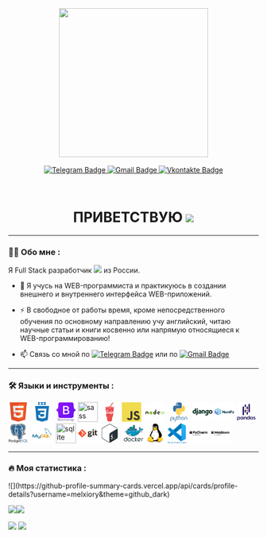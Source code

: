 <div id="header" align="center">
  <img src="https://media.giphy.com/media/f7omQNmgiyjj5sffvZ/giphy.gif" width="300" height="300"/>
  <p></p>
  <div id="badges">
    <a href="https://t.me/melxiory">
      <img src="https://img.shields.io/badge/Telegram-blue?style=for-the-badge&logo=telegram&logoColor=white" alt="Telegram Badge"/>
    </a>
    <a href="mailto:sibagatullinnail@gmail.com">
      <img src="https://img.shields.io/badge/Gmail-red?style=for-the-badge&logo=gmail&logoColor=white" alt="Gmail Badge"/>
    </a>
    <a href="https://vk.com/melxiory">
      <img src="https://img.shields.io/badge/Vkontakte-blue?style=for-the-badge&logo=vk&logoColor=white" alt="Vkontakte Badge"/>
    </a>
  </div>
  <p></p>
  <img src="https://komarev.com/ghpvc/?username=melxiory&style=flat-square&color=blue" alt=""/>
  <h1>
    ПРИВЕТСТВУЮ
    <img src="https://media.giphy.com/media/hvRJCLFzcasrR4ia7z/giphy.gif" width="30px"/>
  </h1>
</div>


---

### :man_technologist: Обо мне :
Я Full Stack разработчик <img src="https://media.giphy.com/media/WUlplcMpOCEmTGBtBW/giphy.gif" width="30"> из России.
- :telescope: Я учусь на WEB-программиста и практикуюсь в создании внешнего и внутреннего интерфейса WEB-приложений.

- :zap: В свободное от работы время, кроме непосредственного обучения по основному направлению учу английский, читаю научные статьи и книги косвенно или напрямую относящиеся к WEB-программированию!

- :mailbox: Связь со мной по [![Telegram Badge](https://img.shields.io/badge/-Telegram-blue?style=flat&logo=telegram&logoColor=white)](your-telgram-url) или по [![Gmail Badge](https://img.shields.io/badge/-Gmail-red?style=flat&logo=gmail&logoColor=white)](your-gmail-url)

---

### :hammer_and_wrench: Языки и инструменты :
<div>
  <img src="https://github.com/devicons/devicon/blob/master/icons/html5/html5-original.svg" title="HTML5" alt="HTML" width="40" height="40"/>&nbsp;
  <img src="https://github.com/devicons/devicon/blob/master/icons/css3/css3-plain-wordmark.svg"  title="CSS3" alt="CSS" width="40" height="40"/>&nbsp;
  <img src="https://github.com/devicons/devicon/blob/master/icons/bootstrap/bootstrap-original-wordmark.svg" title="Bootstrap" **alt="Bootstrap" width="40" height="40"/>
  <img src="https://github.com/devicons/devicon/tree/master/icons/sass" title="sass" **alt="sass" width="40" height="40"/>
  <img src="https://github.com/devicons/devicon/blob/master/icons/gulp/gulp-plain.svg" title="gulp" **alt="gulp" width="40" height="40"/>
  <img src="https://github.com/devicons/devicon/blob/master/icons/javascript/javascript-original.svg" title="JavaScript" alt="JavaScript" width="40" height="40"/>&nbsp;
  <img src="https://github.com/devicons/devicon/blob/master/icons/nodejs/nodejs-original-wordmark.svg" title="NodeJS" alt="NodeJS" width="40" height="40"/>&nbsp;
  <img src="https://github.com/devicons/devicon/blob/master/icons/python/python-original-wordmark.svg" title="Python" alt="Python" width="40" height="40"/>&nbsp;
  <img src="https://github.com/devicons/devicon/blob/master/icons/django/django-plain-wordmark.svg" title="django" **alt="django" width="40" height="40"/>
  <img src="https://github.com/devicons/devicon/blob/master/icons/numpy/numpy-original-wordmark.svg" title="numpy" **alt="numpy" width="40" height="40"/>
  <img src="https://github.com/devicons/devicon/blob/master/icons/pandas/pandas-original-wordmark.svg" title="pandas" **alt="pandas" width="40" height="40"/>
  <img src="https://github.com/devicons/devicon/blob/master/icons/postgresql/postgresql-original-wordmark.svg" title="Postgresql"  alt="Postgresql" width="40" height="40"/>&nbsp;
  <img src="https://github.com/devicons/devicon/blob/master/icons/mysql/mysql-original-wordmark.svg" title="MySQL"  alt="MySQL" width="40" height="40"/>&nbsp;
  <img src="hhttps://github.com/devicons/devicon/tree/master/icons/sqlite" title="sqlite" **alt="sqlite" width="40" height="40"/>
  <img src="https://github.com/devicons/devicon/blob/master/icons/git/git-original-wordmark.svg" title="Git" **alt="Git" width="40" height="40"/>
  <img src="https://github.com/devicons/devicon/blob/master/icons/bash/bash-original.svg" title="Bash" alt="Bash" width="40" height="40"/>&nbsp;
  <img src="https://github.com/devicons/devicon/blob/master/icons/docker/docker-original-wordmark.svg" title="docker" **alt="docker" width="40" height="40"/>
  <img src="https://github.com/devicons/devicon/blob/master/icons/linux/linux-original.svg" title="linux" **alt="linux" width="40" height="40"/>
  <img src="https://github.com/devicons/devicon/blob/master/icons/vscode/vscode-original-wordmark.svg" title="vscode" **alt="vscode" width="40" height="40"/>
  <img src="https://github.com/devicons/devicon/blob/master/icons/pycharm/pycharm-original-wordmark.svg" title="pycharm" **alt="pycharm" width="40" height="40"/>
  <img src="https://github.com/devicons/devicon/blob/master/icons/webstorm/webstorm-original-wordmark.svg" title="webstorm" **alt="webstorm" width="40" height="40"/>
</div>

---

### :fire: Моя статистика :

<div>
  ![](https://github-profile-summary-cards.vercel.app/api/cards/profile-details?username=melxiory&theme=github_dark)

  <span>![](https://github-profile-summary-cards.vercel.app/api/cards/most-commit-language?username=melxiory&theme=github_dark)</span><span>![](https://github-profile-summary-cards.vercel.app/api/cards/repos-per-language?username=melxiory&theme=github_dark)</span>

  <span>![](https://github-profile-summary-cards.vercel.app/api/cards/stats?username=melxiory&theme=github_dark)</span> <span>![](https://github-profile-summary-cards.vercel.app/api/cards/productive-time?username=melxiory&theme=github_dark)</span>
</div>



